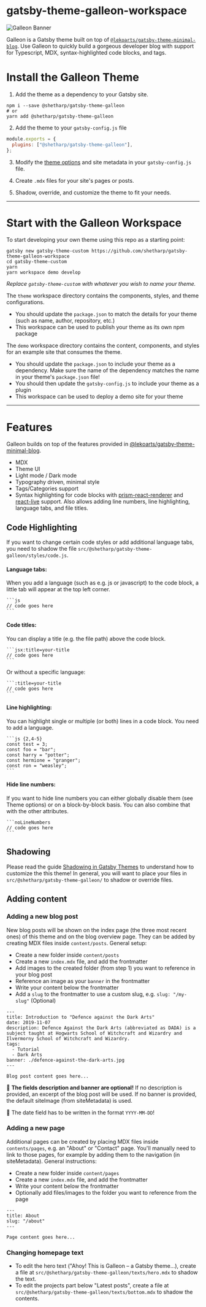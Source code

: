 # gatsby-theme-galleon-workspace

![Galleon Banner](./demo/static/banner.png)

Galleon is a Gatsby theme built on top of [`@lekoarts/gatsby-theme-minimal-blog`](https://www.gatsbyjs.org/packages/@lekoarts/gatsby-theme-minimal-blog/).
Use Galleon to quickly build a gorgeous developer blog with support for Typescript, MDX, syntax-highlighted code blocks, and tags.

# Install the Galleon Theme

1. Add the theme as a dependency to your Gatsby site.

```shell
npm i --save @shetharp/gatsby-theme-galleon
# or
yarn add @shetharp/gatsby-theme-galleon
```

2. Add the theme to your `gatsby-config.js` file

```js:title=gatsby-config.js
module.exports = {
  plugins: ["@shetharp/gatsby-theme-galleon"],
};
```

3. Modify the [theme options](https://github.com/LekoArts/gatsby-themes/tree/master/themes/gatsby-theme-minimal-blog) and site metadata in your `gatsby-config.js` file.

4. Create `.mdx` files for your site's pages or posts.

5. Shadow, override, and customize the theme to fit your needs.

---

# Start with the Galleon Workspace

To start developing your own theme using this repo as a starting point:

```shell
gatsby new gatsby-theme-custom https://github.com/shetharp/gatsby-theme-galleon-workspace
cd gatsby-theme-custom
yarn
yarn workspace demo develop
```

_Replace `gatsby-theme-custom` with whatever you wish to name your theme._

The `theme` workspace directory contains the components, styles, and theme configurations.

- You should update the `package.json` to match the details for your theme (such as name, author, repository, etc.)
- This workspace can be used to publish your theme as its own npm package

The `demo` workspace directory contains the content, components, and styles for an example site that consumes the theme.

- You should update the `package.json` to include your theme as a dependency. Make sure the name of the dependency matches the name in your theme's `package.json` file!
- You should then update the `gatsby-config.js` to include your theme as a plugin
- This workspace can be used to deploy a demo site for your theme

---

# Features

Galleon builds on top of the features provided in [@lekoarts/gatsby-theme-minimal-blog](https://www.gatsbyjs.org/packages/@lekoarts/gatsby-theme-minimal-blog/).

- MDX
- Theme UI
- Light mode / Dark mode
- Typography driven, minimal style
- Tags/Categories support
- Syntax highlighting for code blocks with [prism-react-renderer](https://github.com/FormidableLabs/prism-react-renderer) and [react-live](https://github.com/FormidableLabs/react-live) support. Also allows adding line numbers, line highlighting, language tabs, and file titles.

## Code Highlighting

If you want to change certain code styles or add additional language tabs, you need to shadow the file `src/@shetharp/gatsby-theme-galleon/styles/code.js`.

#### Language tabs:

When you add a language (such as e.g. js or javascript) to the code block, a little tab will appear at the top left corner.

````
```js
// code goes here
```
````

#### Code titles:

You can display a title (e.g. the file path) above the code block.

````
```jsx:title=your-title
// code goes here
```
````

Or without a specific language:

````
```:title=your-title
// code goes here
```
````

#### Line highlighting:

You can highlight single or multiple (or both) lines in a code block. You need to add a language.

````
```js {2,4-5}
const test = 3;
const foo = "bar";
const harry = "potter";
const hermione = "granger";
const ron = "weasley";
```
````

#### Hide line numbers:

If you want to hide line numbers you can either globally disable them (see Theme options) or on a block-by-block basis. You can also combine that with the other attributes.

````
```noLineNumbers
// code goes here
```
````

## Shadowing

Please read the guide [Shadowing in Gatsby Themes](https://www.gatsbyjs.org/docs/themes/shadowing/) to understand how to customize the this theme!
In general, you will want to place your files in `src/@shetharp/gatsby-theme-galleon/` to shadow or override files.

## Adding content

### Adding a new blog post

New blog posts will be shown on the index page (the three most recent ones) of this theme and on the blog overview page.
They can be added by creating MDX files inside `content/posts`. General setup:

- Create a new folder inside `content/posts`
- Create a new `index.mdx` file, and add the frontmatter
- Add images to the created folder (from step 1) you want to reference in your blog post
- Reference an image as your `banner` in the frontmatter
- Write your content below the frontmatter
- Add a `slug` to the frontmatter to use a custom slug, e.g. `slug: "/my-slug"` (Optional)

```mdx
---
title: Introduction to "Defence against the Dark Arts"
date: 2019-11-07
description: Defence Against the Dark Arts (abbreviated as DADA) is a subject taught at Hogwarts School of Witchcraft and Wizardry and Ilvermorny School of Witchcraft and Wizardry.
tags:
  - Tutorial
  - Dark Arts
banner: ./defence-against-the-dark-arts.jpg
---

Blog post content goes here...
```

📍 **The fields description and banner are optional!**
If no description is provided, an excerpt of the blog post will be used.
If no banner is provided, the default siteImage (from siteMetadata) is used.

📍 The date field has to be written in the format `YYYY-MM-DD`!

### Adding a new page

Additional pages can be created by placing MDX files inside `contents/pages`, e.g. an "About" or "Contact" page.
You'll manually need to link to those pages, for example by adding them to the navigation (in siteMetadata). General instructions:

- Create a new folder inside `content/pages`
- Create a new `index.mdx` file, and add the frontmatter
- Write your content below the frontmatter
- Optionally add files/images to the folder you want to reference from the page

```mdx
---
title: About
slug: "/about"
---

Page content goes here...
```

### Changing homepage text

- To edit the hero text ("Ahoy! This is Galleon &ndash; a Gatsby theme...), create a file at `src/@shetharp/gatsby-theme-galleon/texts/hero.mdx` to shadow the text.
- To edit the projects part below "Latest posts", create a file at `src/@shetharp/gatsby-theme-galleon/texts/bottom.mdx` to shadow the contents.
